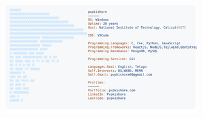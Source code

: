 
<body>
    <div class="centered">
        <a href="https://pvpkishore.vercel.app/" target="_blank">
            <picture>
                <source media="(prefers-color-scheme: dark)" srcset="https://raw.githubusercontent.com/Pvpkishore/pvpkishore/main/dark_mode.svg">
                <img alt="PVP KISHORE's GitHub Profile README" src="https://raw.githubusercontent.com/Pvpkishore/pvpkishore/main/light_mode.svg" class="profile-pic">
            </picture>
        </a>
</body>
